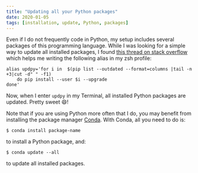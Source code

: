 ```yaml
---
title: "Updating all your Python packages"
date: 2020-01-05
tags: [installation, update, Python, packages]
---
```



Even if I do not frequently code in Python, my setup includes several packages
of this programming language. While I was looking for a simple way to update
all installed packages, I found [this thread on stack
overflow](https://stackoverflow.com/questions/2720014/how-to-upgrade-all-python-packages-with-pip)
which helps me writing the following alias in my zsh profile:

```
alias updpy='for i in  $(pip list --outdated --format=columns |tail -n +3|cut -d" " -f1)
    do pip install --user $i --upgrade
done'
```

Now, when I enter `updpy` in my Terminal, all installed Python packages are updated. Pretty sweet :smile:! 

Note that if you are using Python more often that I do, you may benefit from installing the package manager [Conda](https://conda.io/en/latest/). With Conda, all you need to do is:


```
$ conda install package-name
```

to install a Python package, and:


```
$ conda update --all
```

to update all installed packages. 


